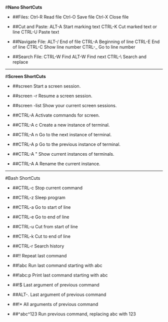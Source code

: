 #**Nano ShortCuts**
* ##Files:
	Ctrl-R Read file
	Ctrl-O Save file
	Ctrl-X Close file
	
* ##Cut and Paste:
	ALT-A Start marking text
	CTRL-K Cut marked text or line
	CTRL-U Paste text
	
* ##Navigate File:
	ALT-/ End of file
	CTRL-A Beginning of line
	CTRL-E End of line
	CTRL-C Show line number
	CTRL-_ Go to line number

* ##Search File:
	CTRL-W Find
	ALT-W Find next
	CTRL-\ Search and replace

***

#**Screen ShortCuts**

* ##screen
	Start a screen session.
	
* ##screen -r
	Resume a screen session.

* ##screen -list
	Show your current screen sessions.
	
* ##CTRL-A
	Activate commands for screen.

* ##CTRL-A c
	Create a new instance of terminal.
	
* ##CTRL-A n
	Go to the next instance of terminal.
	
* ##CTRL-A p
	Go to the previous instance of terminal.
	
* ##CTRL-A "
	Show current instances of terminals.
	
* ##CTRL-A A
	Rename the current instance.

***

#Bash ShortCuts

* ##CTRL-c 
	Stop current command

* ##CTRL-z 
	Sleep program

* ##CTRL-a 
	Go to start of line

* ##CTRL-e 
	Go to end of line

* ##CTRL-u 
	Cut from start of line

* ##CTRL-k 
	Cut to end of line

* ##CTRL-r 
	Search history

* ##!! 
	Repeat last command

* ##!abc 
	Run last command starting with abc

* ##!abc:p 
	Print last command starting with abc

* ##!$ 
	Last argument of previous command

* ##ALT-.
	Last argument of previous command

* ##!* 
	All arguments of previous command
	
* ##^abc^123
	Run previous command, replacing abc with 123